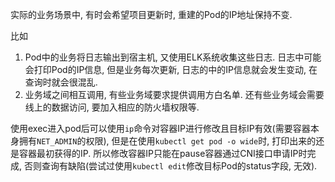 实际的业务场景中, 有时会希望项目更新时, 重建的Pod的IP地址保持不变. 

比如

1. Pod中的业务将日志输出到宿主机, 又使用ELK系统收集这些日志. 日志中可能会打印Pod的IP信息, 但是业务每次更新, 日志的中的IP信息就会发生变动, 在查询时就会很混乱.
2. 业务域之间相互调用, 有些业务域要求提供调用方白名单. 还有些业务域会需要线上的数据访问, 要加入相应的防火墙权限等.

使用exec进入pod后可以使用`ip`命令对容器IP进行修改且目标IP有效(需要容器本身拥有`NET_ADMIN`的权限), 但是在使用`kubectl get pod -o wide`时, 打印出来的还是容器最初获得的IP. 所以修改容器IP只能在pause容器通过CNI接口申请IP时完成, 否则查询有缺陷(尝试过使用`kubectl edit`修改目标Pod的status字段, 无效). 
